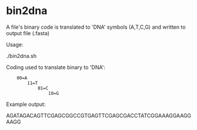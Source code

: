 # bin2dna
 A file's binary code is translated to 'DNA' symbols (A,T,C,G) and written to output file (.fasta)

Usage: 

./bin2dna.sh <filename>

Coding used to translate binary to 'DNA':

        00=A
            11=T
                01=C
                    10=G

Example output:

AGATAGACAGTTCGAGCGGCCGTGAGTTCGAGCGACCTATCGGAAAGGAAGGAAGG
